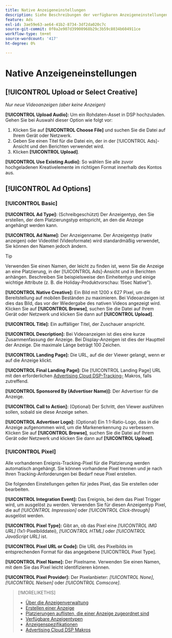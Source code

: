 ```yaml
---
title: Native Anzeigeneinstellungen
description: Siehe Beschreibungen der verfügbaren Anzeigeneinstellungen für native Anzeigen.
feature: Ads
exl-id: 3ae59e63-ae64-41b2-8734-3df2da020c7c
source-git-commit: 0f0a2e907d39900968b29c3b59c8034b604911ce
workflow-type: tm+mt
source-wordcount: '417'
ht-degree: 0%

---
```


# Native Anzeigeneinstellungen

## [!UICONTROL Upload or Select Creative]

*Nur neue Videoanzeigen (aber keine Anzeigen)*

**[!UICONTROL Upload Audio]:** Um ein Rohdaten-Asset in DSP hochzuladen. Gehen Sie bei Auswahl dieser Option wie folgt vor:

1. Klicken Sie auf **[!UICONTROL Choose File]** und suchen Sie die Datei auf Ihrem Gerät oder Netzwerk.
1. Geben Sie einen Titel für die Datei ein, der in der [!UICONTROL Ads]-Ansicht und den Berichten verwendet wird.
1. Klicken **[!UICONTROL Upload]**.

**[!UICONTROL Use Existing Audio]:** So wählen Sie alle zuvor hochgeladenen Kreativelemente im richtigen Format innerhalb des Kontos aus.

## [!UICONTROL Ad Options]

### [!UICONTROL Basic]

**[!UICONTROL Ad Type]:**  (Schreibgeschützt) Der Anzeigentyp, den Sie erstellen, der dem Platzierungstyp entspricht, an den die Anzeige angehängt werden kann.

**[!UICONTROL Ad Name]:** Der Anzeigenname. Der Anzeigentyp (nativ anzeigen) oder Videotitel (Videoformate) wird standardmäßig verwendet, Sie können den Namen jedoch ändern.

>[!TIP]
>
> Verwenden Sie einen Namen, der leicht zu finden ist, wenn Sie die Anzeige an eine Platzierung, in der [!UICONTROL Ads]-Ansicht und in Berichten anhängen. Beschreiben Sie beispielsweise den Einheitentyp und einige wichtige Attribute (z. B. die Holiday-Produktvorschau: 15sec Native&quot;).

**[!UICONTROL Native Creative]:** Ein Bild mit 1200 x 627 Pixel, um die Bereitstellung auf mobilen Beständen zu maximieren. Bei Videoanzeigen ist dies das Bild, das vor der Wiedergabe des nativen Videos angezeigt wird. Klicken Sie auf **[!UICONTROL Browse]**, suchen Sie die Datei auf Ihrem Gerät oder Netzwerk und klicken Sie dann auf **[!UICONTROL Upload]**.

**[!UICONTROL Title]:** Ein auffälliger Titel, der Zuschauer anspricht.

**[!UICONTROL Description]:** Bei Videoanzeigen ist dies eine kurze Zusammenfassung der Anzeige. Bei Display-Anzeigen ist dies der Hauptteil der Anzeige. Die maximale Länge beträgt 100 Zeichen.

**[!UICONTROL Landing Page]:** Die URL, auf die der Viewer gelangt, wenn er auf die Anzeige klickt.

**[!UICONTROL Final Landing Page]:** Die  [!UICONTROL Landing Page] URL mit den erforderlichen  [Advertising Cloud DSP-Tracking-](/help/dsp/campaign-management/macros.md) Makros, falls zutreffend.

**[!UICONTROL Sponsored By (Advertiser Name)]:** Der Advertiser für die Anzeige.

**[!UICONTROL Call to Action]:** (Optional) Der Schritt, den Viewer ausführen sollen, sobald sie diese Anzeige sehen.

**[!UICONTROL Advertiser Logo]:**  (Optional) Ein 1:1-Ratio-Logo, das in die Anzeige aufgenommen wird, um die Markenerkennung zu verbessern. Klicken Sie auf **[!UICONTROL Browse]**, suchen Sie die Datei auf Ihrem Gerät oder Netzwerk und klicken Sie dann auf **[!UICONTROL Upload]**.

### [!UICONTROL Pixel]

Alle vorhandenen Ereignis-Tracking-Pixel für die Platzierung werden automatisch angehängt. Sie können vorhandene Pixel trennen und je nach Ihren Tracking-Anforderungen bei Bedarf neue Pixel erstellen.

Die folgenden Einstellungen gelten für jedes Pixel, das Sie erstellen oder bearbeiten.

**[!UICONTROL Integration Event]:** Das Ereignis, bei dem das Pixel Trigger wird, um ausgelöst zu werden. Verwenden Sie für diesen Anzeigentyp Pixel, die auf *[!UICONTROL Impression]* oder *[!UICONTROL Click-through]* ausgelöst werden.

**[!UICONTROL Pixel Type]:** Gibt an, ob das Pixel eine  *[!UICONTROL IMG URL]* (1x1-Pixelbilddatei),  *[!UICONTROL HTML]* oder  *[!UICONTROL JavaScript URL]* ist.

**[!UICONTROL Pixel URL or Code]:** Die URL des Pixelbilds im entsprechenden Format für das angegebene  [!UICONTROL Pixel Type].

**[!UICONTROL Pixel Name]:** Der Pixelname. Verwenden Sie einen Namen, mit dem Sie das Pixel leicht identifizieren können.

**[!UICONTROL Pixel Provider]:** Der Pixelanbieter:  *[!UICONTROL None]*,  *[!UICONTROL Nielsen]* oder  *[!UICONTROL Comscore]*.

>[!MORELIKETHIS]
>
>* [Über die Anzeigenverwaltung](ad-about.md)
>* [Erstellen einer Anzeige](ad-create.md)
>* [Platzierungen auflisten, die einer Anzeige zugeordnet sind](/help/dsp/campaign-management/ads/ad-list-placements.md)
>* [Verfügbare Anzeigentypen](ad-types.md)
>* [Anzeigenspezifikationen](/help/dsp/assets/ad-specs.pdf)
>* [Advertising Cloud DSP Makros](/help/dsp/campaign-management/macros.md)

